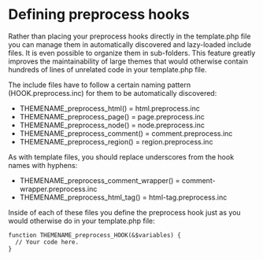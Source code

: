 # Defining preprocess hooks
Rather than placing your preprocess hooks directly in the template.php file you
can manage them in automatically discovered and lazy-loaded include files. It is
even possible to organize them in sub-folders. This feature greatly improves the
maintainability of large themes that would otherwise contain hundreds of lines
of unrelated code in your template.php file.

The include files have to follow a certain naming pattern (HOOK.preprocess.inc)
for them to be automatically discovered:

* THEMENAME_preprocess_html() = html.preprocess.inc
* THEMENAME_preprocess_page() = page.preprocess.inc
* THEMENAME_preprocess_node() = node.preprocess.inc
* THEMENAME_preprocess_comment() = comment.preprocess.inc
* THEMENAME_preprocess_region() = region.preprocess.inc

As with template files, you should replace underscores from the hook names with
hyphens:

* THEMENAME_preprocess_comment_wrapper() = comment-wrapper.preprocess.inc
* THEMENAME_preprocess_html_tag() = html-tag.preprocess.inc

Inside of each of these files you define the preprocess hook just as you would
otherwise do in your template.php file:

```
function THEMENAME_preprocess_HOOK(&$variables) {
  // Your code here.
}
```
